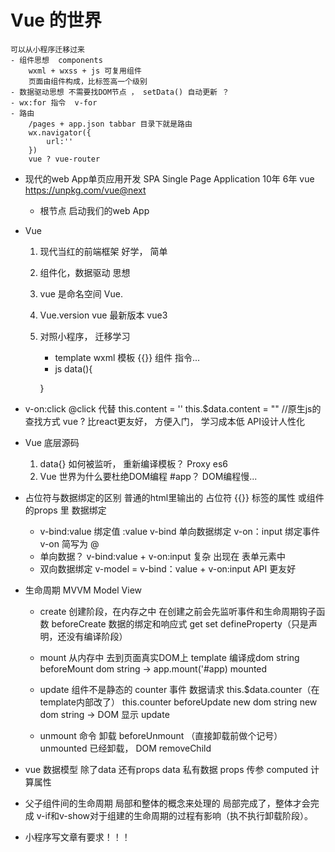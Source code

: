 # Vue 的世界
    可以从小程序迁移过来
    - 组件思想  components
        wxml + wxss + js 可复用组件
        页面由组件构成，比标签高一个级别
    - 数据驱动思想 不需要找DOM节点 ， setData() 自动更新 ？ 
    - wx:for 指令  v-for
    - 路由
        /pages + app.json tabbar 目录下就是路由
        wx.navigator({
            url:''
        })
        vue ? vue-router

- 现代的web App单页应用开发 SPA Single Page Application   10年  6年
    vue  https://unpkg.com/vue@next
    - 根节点 启动我们的web App 
    
- Vue 
    1. 现代当红的前端框架 好学， 简单
    2. 组件化，数据驱动   思想
    3. vue 是命名空间
        Vue.
    4. Vue.version vue 最新版本 vue3
    5. 对照小程序， 迁移学习
        - template  wxml
            模板 {{}} 组件  指令...
        - js    data(){

        }

- v-on:click    @click 代替
    this.content = ''
    this.$data.content = "" //原生js的查找方式
    vue ? 比react更友好， 方便入门， 学习成本低
    API设计人性化
    
- Vue 底层源码
    1. data{} 如何被监听， 重新编译模板？   Proxy es6
    2. Vue 世界为什么要杜绝DOM编程 #app？
        DOM编程慢...

- 占位符与数据绑定的区别
    普通的html里输出的 占位符 {{}}
    标签的属性 或组件的props 里  数据绑定
    - v-bind:value 绑定值  :value  v-bind 单向数据绑定
        v-on：input  绑定事件    v-on  简写为  @
    - 单向数据？
        v-bind:value + v-on:input  复杂 出现在 表单元素中
    - 双向数据绑定
        v-model = v-bind：value + v-on:input
        API 更友好 

- 生命周期  MVVM
    Model View
    - create 创建阶段，在内存之中
        在创建之前会先监听事件和生命周期钩子函数 beforeCreate
        数据的绑定和响应式 get  set defineProperty（只是声明，还没有编译阶段）
    
    - mount 从内存中 去到页面真实DOM上 
        template 编译成dom string beforeMount
        dom string -> app.mount('#app) mounted

    - update 组件不是静态的 counter
        事件
        数据请求
        this.$data.counter（在template内部改了）
        this.counter      beforeUpdate  new dom string
        new dom string  -> DOM 显示 update 

    - unmount 
        命令 卸载 beforeUnmount （直接卸载前做个记号）
        unmounted 已经卸载， DOM removeChild 

- vue 数据模型 除了data 还有props
    data 私有数据
    props 传参
    computed 计算属性

- 父子组件间的生命周期
    局部和整体的概念来处理的 局部完成了，整体才会完成
    v-if和v-show对于组建的生命周期的过程有影响（执不执行卸载阶段）。


- 小程序写文章有要求！！！






